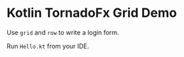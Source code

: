 Kotlin TornadoFx Grid Demo
==========================

Use `grid` and `row` to write a login form.

Run `Hello.kt` from your IDE.